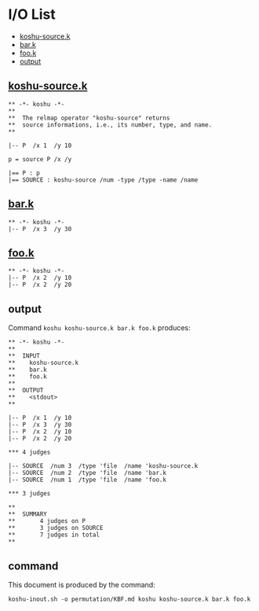 # I/O List

- [koshu-source.k](#koshu-sourcek)
- [bar.k](#bark)
- [foo.k](#fook)
- [output](#output)



## [koshu-source.k](koshu-source.k)

```
** -*- koshu -*-
**
**  The relmap operator "koshu-source" returns
**  source informations, i.e., its number, type, and name.
**

|-- P  /x 1  /y 10

p = source P /x /y

|== P : p
|== SOURCE : koshu-source /num -type /type -name /name
```



## [bar.k](bar.k)

```
** -*- koshu -*-
|-- P  /x 3  /y 30
```



## [foo.k](foo.k)

```
** -*- koshu -*-
|-- P  /x 2  /y 10
|-- P  /x 2  /y 20
```



## output


Command `koshu koshu-source.k bar.k foo.k` produces:

```
** -*- koshu -*-
**
**  INPUT
**    koshu-source.k
**    bar.k
**    foo.k
**
**  OUTPUT
**    <stdout>
**

|-- P  /x 1  /y 10
|-- P  /x 3  /y 30
|-- P  /x 2  /y 10
|-- P  /x 2  /y 20

*** 4 judges

|-- SOURCE  /num 3  /type 'file  /name 'koshu-source.k
|-- SOURCE  /num 2  /type 'file  /name 'bar.k
|-- SOURCE  /num 1  /type 'file  /name 'foo.k

*** 3 judges

**
**  SUMMARY
**       4 judges on P
**       3 judges on SOURCE
**       7 judges in total
**
```



## command

This document is produced by the command:

```
koshu-inout.sh -o permutation/KBF.md koshu koshu-source.k bar.k foo.k
```

